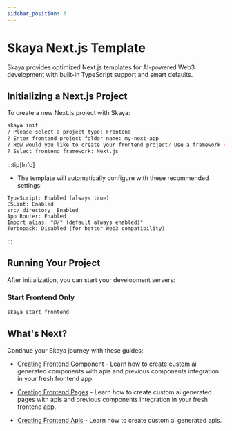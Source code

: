 ```yaml
---
sidebar_position: 3
---
```


# Skaya Next.js Template

Skaya provides optimized Next.js templates for AI-powered Web3 development with built-in TypeScript support and smart defaults.


## Initializing a Next.js Project

To create a new Next.js project with Skaya:

```bash
skaya init
? Please select a project type: Frontend
? Enter frontend project folder name: my-next-app
? How would you like to create your frontend project? Use a framework (React, Next.js, Vite)
? Select frontend framework: Next.js
```


:::tip[Info]
- The template will automatically configure with these recommended settings:

```
TypeScript: Enabled (always true)
ESLint: Enabled
src/ directory: Enabled
App Router: Enabled
Import alias: *@/* (default always enabled)*
Turbopack: Disabled (for better Web3 compatibility)
```
:::



## Running Your Project

After initialization, you can start your development servers:

### Start Frontend Only

```bash
skaya start frontend
```


## What's Next?

Continue your Skaya journey with these guides:

- [Creating Frontend Component](/docs/skaya-frontend/Create/Component) - Learn how to create custom ai generated components with apis and previous components integration in your fresh frontend app.

- [Creating Frontend Pages](/docs/skaya-frontend/Create/Page) - Learn how to create custom ai generated pages with apis and previous components integration in your fresh frontend app.


- [Creating Frontend Apis](/docs/skaya-frontend/Create/Api) - Learn how to create custom ai generated apis.

